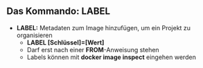 ## Das Kommando: LABEL

* **LABEL:** Metadaten zum Image hinzufügen, um ein Projekt zu organisieren
  * **LABEL [Schlüssel]=[Wert]**
  * Darf erst nach einer **FROM**-Anweisung stehen
  * Labels können mit **docker image inspect** eingehen werden